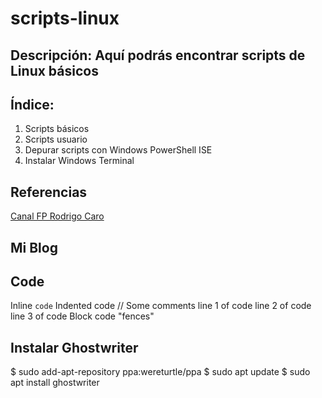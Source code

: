 # scripts-linux
## Descripción: Aquí podrás encontrar scripts de Linux básicos


## Índice:
1. Scripts básicos
2. Scripts usuario 
3. Depurar scripts con Windows PowerShell ISE
4. Instalar Windows Terminal

## Referencias
[Canal FP Rodrigo Caro](https://www.youtube.com/channel/UCE67X-TxJzc_9I_lAztga8g)
## Mi Blog

## Code
Inline `code`
Indented code
 // Some comments
 line 1 of code
 line 2 of code
 line 3 of code
 Block code "fences"
 ## Instalar Ghostwriter
$ sudo add-apt-repository ppa:wereturtle/ppa
$ sudo apt update
$ sudo apt install ghostwriter
